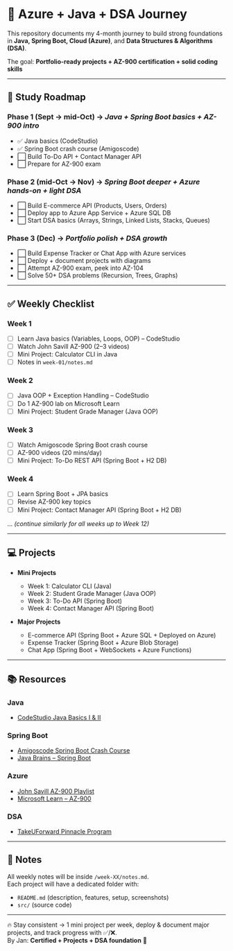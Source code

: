 # 🚀 Azure + Java + DSA Journey  

This repository documents my 4-month journey to build strong foundations in **Java, Spring Boot, Cloud (Azure)**, and **Data Structures & Algorithms (DSA)**.  

The goal: **Portfolio-ready projects + AZ-900 certification + solid coding skills**    

---

## 📅 Study Roadmap  

### Phase 1 (Sept → mid-Oct) → *Java + Spring Boot basics + AZ-900 intro*  
- ✅ Java basics (CodeStudio)   
- ✅ Spring Boot crash course (Amigoscode)   
- ⬜ Build To-Do API + Contact Manager API   
- ⬜ Prepare for AZ-900 exam    

### Phase 2 (mid-Oct → Nov) → *Spring Boot deeper + Azure hands-on + light DSA*  
- ⬜ Build E-commerce API (Products, Users, Orders)   
- ⬜ Deploy app to Azure App Service + Azure SQL DB   
- ⬜ Start DSA basics (Arrays, Strings, Linked Lists, Stacks, Queues)    

### Phase 3 (Dec) → *Portfolio polish + DSA growth*  
- ⬜ Build Expense Tracker or Chat App with Azure services   
- ⬜ Deploy + document projects with diagrams   
- ⬜ Attempt AZ-900 exam, peek into AZ-104   
- ⬜ Solve 50+ DSA problems (Recursion, Trees, Graphs)    

---

## ✅ Weekly Checklist  

### Week 1  
- [ ] Learn Java basics (Variables, Loops, OOP) – CodeStudio   
- [ ] Watch John Savill AZ-900 (2–3 videos)   
- [ ] Mini Project: Calculator CLI in Java   
- [ ] Notes in `week-01/notes.md`    

### Week 2  
- [ ] Java OOP + Exception Handling – CodeStudio   
- [ ] Do 1 AZ-900 lab on Microsoft Learn   
- [ ] Mini Project: Student Grade Manager (Java OOP)    

### Week 3  
- [ ] Watch Amigoscode Spring Boot crash course   
- [ ] AZ-900 videos (20 mins/day)   
- [ ] Mini Project: To-Do REST API (Spring Boot + H2 DB)    

### Week 4  
- [ ] Learn Spring Boot + JPA basics   
- [ ] Revise AZ-900 key topics   
- [ ] Mini Project: Contact Manager API (Spring Boot + H2 DB)    

... *(continue similarly for all weeks up to Week 12)*    

---

## 💻 Projects  

- **Mini Projects**     
  - Week 1: Calculator CLI (Java)  
  - Week 2: Student Grade Manager (Java OOP)  
  - Week 3: To-Do API (Spring Boot)  
  - Week 4: Contact Manager API (Spring Boot)    

- **Major Projects**     
  - E-commerce API (Spring Boot + Azure SQL + Deployed on Azure)  
  - Expense Tracker (Spring Boot + Azure Blob Storage)  
  - Chat App (Spring Boot + WebSockets + Azure Functions)    

---

## 📚 Resources  

### Java  
- [CodeStudio Java Basics I & II](https://www.codingninjas.com/codestudio/guided-paths/basics-of-java)    

### Spring Boot  
- [Amigoscode Spring Boot Crash Course](https://www.youtube.com/watch?v=9SGDpanrc8U)   
- [Java Brains – Spring Boot](https://www.youtube.com/c/JavaBrainsChannel)    

### Azure  
- [John Savill AZ-900 Playlist](https://www.youtube.com/playlist?list=PLlVtbbG169nED0_vMEniWBQjSoxTsBYS3)   
- [Microsoft Learn – AZ-900](https://learn.microsoft.com/en-us/training/courses/az-900t00)    

### DSA  
- [TakeUForward Pinnacle Program](https://takeuforward.org/interview-experience/tuf-pinnacle-dsa-bootcamp/)    

---

## 📖 Notes  
All weekly notes will be inside `/week-XX/notes.md`.   
Each project will have a dedicated folder with:   
- `README.md` (description, features, setup, screenshots)   
- `src/` (source code)    

---

🔥 Stay consistent → 1 mini project per week, deploy & document major projects, and track progress with ✅/❌.  
By Jan: **Certified + Projects + DSA foundation** 🚀